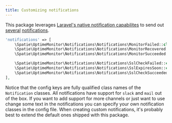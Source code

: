```yaml
---
title: Customizing notifications
---
```


This package leverages [Laravel's native notification capabilites](https://laravel.com/docs/5.3/notifications) to send out [several](https://docs.spatie.be/laravel-uptime-monitor/v1/monitoring-uptime/notifications) [notifications](https://docs.spatie.be/laravel-uptime-monitor/v1/monitoring-ssl-certificates/notifications). 

```php
'notifications' => [
    \Spatie\UptimeMonitor\Notifications\Notifications\MonitorFailed::class => ['slack'],
    \Spatie\UptimeMonitor\Notifications\Notifications\MonitorRecovered::class => ['slack'],
    \Spatie\UptimeMonitor\Notifications\Notifications\MonitorSucceeded::class => [],

    \Spatie\UptimeMonitor\Notifications\Notifications\SslCheckFailed::class => ['slack'],
    \Spatie\UptimeMonitor\Notifications\Notifications\SslExpiresSoon::class => ['slack'],
    \Spatie\UptimeMonitor\Notifications\Notifications\SslCheckSucceeded::class => [],
],
```

Notice that the config keys are fully qualified class names of the `Notification` classes. All notifications have support for `slack` and `mail` out of the box. If you want to add support for more channels or just want to use change some text in the notifications you can specify your own notification classes in the config file. When creating custom notifications, it's probably best to extend the default ones shipped with this package.
